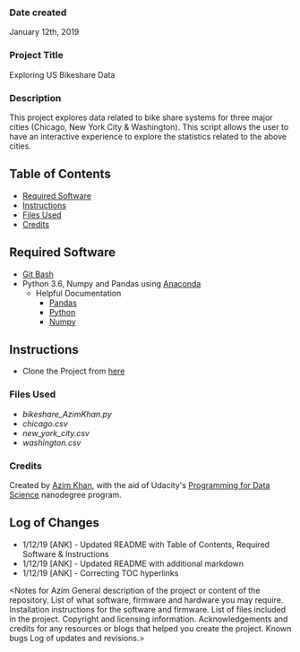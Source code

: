 ### Date created
January 12th, 2019

### Project Title
Exploring US Bikeshare Data

### Description
This project explores data related to bike share systems for three major cities (Chicago, New York City & Washington).  This script allows the user to have an interactive experience to explore the statistics related to the above cities.

## Table of Contents
* [Required Software](#required_software)
* [Instructions](#instructions)
* [Files Used](#files_used)
* [Credits](#credits)

## Required Software
* [Git Bash](https://git-scm.com/download/win)
* Python 3.6, Numpy and Pandas using [Anaconda](https://www.anaconda.com/download/#windows)
    * Helpful Documentation
        * [Pandas](https://pandas.pydata.org/pandas-docs/stable/)
        * [Python](https://docs.python.org/3/library/)
        * [Numpy](https://docs.scipy.org/doc/numpy-1.13.0/contents.html)

## Instructions
* Clone the Project from [here](https://github.com/ANK063000/pdsnd_github)

### Files Used
* *bikeshare_AzimKhan.py*
* *chicago.csv*
* *new_york_city.csv*
* *washington.csv*

### Credits
Created by [Azim Khan](https://github.com/ANK063000), with the aid of Udacity's [Programming for Data Science](https://www.udacity.com/course/programming-for-data-science-nanodegree--nd104) nanodegree program.

## Log of Changes
* 1/12/19 [ANK] - Updated README with Table of Contents, Required Software & Instructions
* 1/12/19 [ANK] - Updated README with additional markdown
* 1/12/19 [ANK] - Correcting TOC hyperlinks

<Notes for Azim
General description of the project or content of the repository.
List of what software, firmware and hardware you may require.
Installation instructions for the software and firmware.
List of files included in the project.
Copyright and licensing information.
Acknowledgements and credits for any resources or blogs that helped you create the project.
Known bugs
Log of updates and revisions.>

